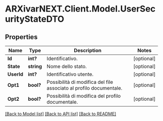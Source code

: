 # ARXivarNEXT.Client.Model.UserSecurityStateDTO
## Properties

Name | Type | Description | Notes
------------ | ------------- | ------------- | -------------
**Id** | **int?** | Identificativo. | [optional] 
**State** | **string** | Nome dello stato. | [optional] 
**UserId** | **int?** | Identificativo utente. | [optional] 
**Opt1** | **bool?** | Possibilità di modifica del file associato al profilo documentale. | [optional] 
**Opt2** | **bool?** | Possibilità di modifica del profilo documentale. | [optional] 

[[Back to Model list]](../README.md#documentation-for-models) [[Back to API list]](../README.md#documentation-for-api-endpoints) [[Back to README]](../README.md)

